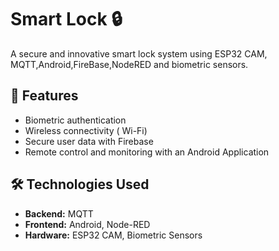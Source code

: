 # Smart Lock 🔒
A secure and innovative smart lock system using ESP32 CAM, MQTT,Android,FireBase,NodeRED and biometric sensors.

## 🚀 Features
- Biometric authentication 
- Wireless connectivity ( Wi-Fi)
- Secure user data with Firebase
- Remote control and monitoring with an Android Application

## 🛠️ Technologies Used
- **Backend:**  MQTT 
- **Frontend:** Android, Node-RED
- **Hardware:** ESP32 CAM, Biometric Sensors
